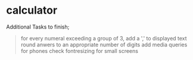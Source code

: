 # calculator

Additional Tasks to finish;
</br> 
> for every numeral exceeding a group of 3, add a ',' to displayed text
> round anwers to an appropriate number of digits
> add media queries for phones 
> check fontresizing for small screens

